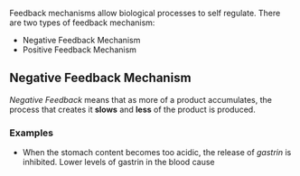 Feedback mechanisms allow biological processes to self regulate.
There are two types of feedback mechanism:
- Negative Feedback Mechanism
- Positive Feedback Mechanism

## Negative Feedback Mechanism

*Negative Feedback* means that as more of a product accumulates, the process that creates it **slows** and **less** of the product is produced.

### Examples
- When the stomach content becomes too acidic, the release of *gastrin* is inhibited. Lower levels of gastrin in the blood cause